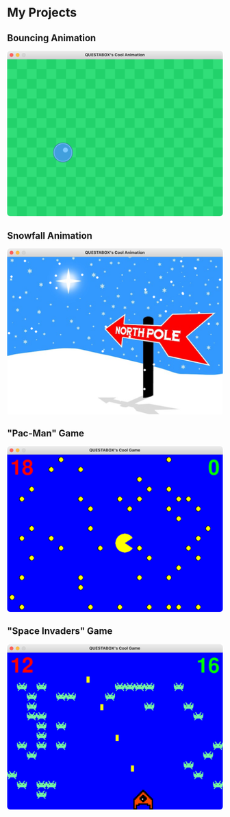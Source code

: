 # My Projects
## Bouncing Animation
![screenshot of bouncing animation](screenshots/bouncing.png)
## Snowfall Animation
![screenshot of snowfall animation](screenshots/snowfall.png)
## "Pac-Man" Game
![screenshot of pacman game](screenshots/pac_man.png)
## "Space Invaders" Game
![screenshot of space invaders game](screenshots/space_invaders.png)
